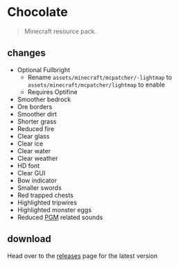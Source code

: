 # Chocolate
> Minecraft resource pack.

## changes
- Optional Fullbright
  - Rename `assets/minecraft/mcpatcher/-lightmap` to `assets/minecraft/mcpatcher/lightmap` to enable
  - Requires Optifine
- Smoother bedrock
- Ore borders
- Smoother dirt
- Shorter grass
- Reduced fire
- Clear glass
- Clear ice
- Clear water
- Clear weather
- HD font
- Clear GUI
- Bow indicator
- Smaller swords
- Red trapped chests
- Highlighted tripwires
- Highlighted monster eggs
- Reduced [PGM](https://github.com/pgmdev/pgm) related sounds

## download
Head over to the [releases](https://github.com/jacobbearden/chocolate/releases) page for the latest version
